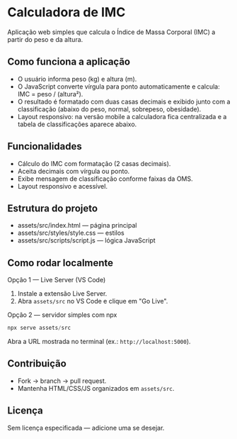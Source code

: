 # Calculadora de IMC

Aplicação web simples que calcula o Índice de Massa Corporal (IMC) a partir do peso e da altura.

## Como funciona a aplicação
- O usuário informa peso (kg) e altura (m).
- O JavaScript converte vírgula para ponto automaticamente e calcula: IMC = peso / (altura²).
- O resultado é formatado com duas casas decimais e exibido junto com a classificação (abaixo do peso, normal, sobrepeso, obesidade).
- Layout responsivo: na versão mobile a calculadora fica centralizada e a tabela de classificações aparece abaixo.

## Funcionalidades
- Cálculo do IMC com formatação (2 casas decimais).
- Aceita decimais com vírgula ou ponto.
- Exibe mensagem de classificação conforme faixas da OMS.
- Layout responsivo e acessível.

## Estrutura do projeto
- assets/src/index.html — página principal
- assets/src/styles/style.css — estilos
- assets/src/scripts/script.js — lógica JavaScript

## Como rodar localmente
Opção 1 — Live Server (VS Code)
1. Instale a extensão Live Server.
2. Abra `assets/src` no VS Code e clique em "Go Live".

Opção 2 — servidor simples com npx
```powershell
npx serve assets/src
```
Abra a URL mostrada no terminal (ex.: `http://localhost:5000`).

## Contribuição
- Fork -> branch -> pull request.  
- Mantenha HTML/CSS/JS organizados em `assets/src`.

## Licença
Sem licença especificada — adicione uma se desejar.
